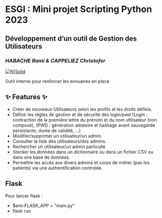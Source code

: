 # ESGI : Mini projet Scripting Python 2023
## Développement d’un outil de Gestion des Utilisateurs
### _HABACHE Rami & CAPPELIEZ Christofer_
[![N|Solid](https://ges-cas.kordis.fr/themes/myges/img/banner_myges.png)](https://www.esgi.fr/)

Outil interne pour renforcer les annuaires en place

## ✨ Features ✨

- Créer de nouveaux Utilisateurs selon les profils et les droits définis.
- Définir les règles de gestion et de sécurité des login/pwd (Login : contraction de la première lettre du prénom et du nom utilisateur (non composé), (PWD : génération aléatoire et hashage avant sauvegarde persistante, durée de validité, ...)
- Modifier/supprimer un utilisateur/un admin.
- Consulter la liste des utilisateurs/des admins.
- Rechercher un utilisateur/un admin particulie
- Stocker les données dans un dictionnaire ou dans un fichier CSV ou dans une 
base de données.
- Permettre les accès aux divers admins et corps de métier (pas les patients) via 
une authentification controlée.

## Flask

Pour lancer flask :
- $env:FLASK_APP = "main.py"
- flask run
